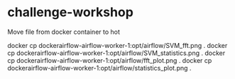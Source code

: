 # challenge-workshop


Move file from docker container to hot 

docker cp dockerairflow-airflow-worker-1:opt/airflow/SVM_fft.png .
docker cp dockerairflow-airflow-worker-1:opt/airflow/SVM_statistics.png .
docker cp dockerairflow-airflow-worker-1:opt/airflow/fft_plot.png .
docker cp dockerairflow-airflow-worker-1:opt/airflow/statistics_plot.png .
